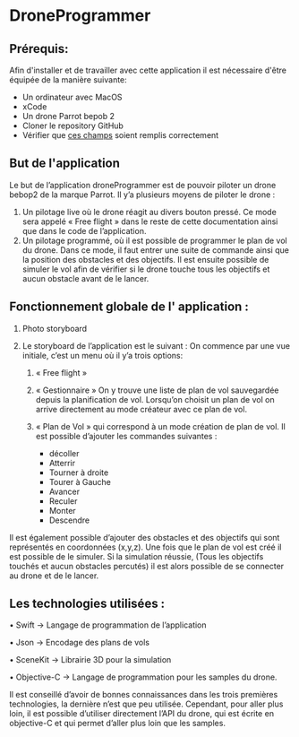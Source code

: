 # DroneProgrammer
## Prérequis:
Afin d'installer et de travailler avec cette application il est nécessaire d'être équipée de la manière suivante:

- Un ordinateur avec MacOS
- xCode
- Un drone Parrot bepob 2
- Cloner le repository GitHub
- Vérifier que  [ces champs](https://developer.parrot.com/docs/SDK3/#iosd) soient remplis correctement

## But de l'application
Le but de l’application droneProgrammer est de pouvoir piloter un drone bebop2 de la marque Parrot.
Il y’a plusieurs moyens de piloter le drone :
1.  Un pilotage live où le drone réagit au divers bouton pressé. Ce mode sera appelé « Free flight » dans le reste de cette documentation ainsi que dans le code de l’application.
2. Un pilotage programmé, où il est possible de programmer le plan de vol du drone. Dans ce mode, il faut entrer une suite de commande ainsi que la position des obstacles et des objectifs. Il est ensuite possible de simuler le vol afin de vérifier si le drone touche tous les objectifs et aucun obstacle avant de le lancer.


## Fonctionnement globale de l' application :
1. Photo storyboard

1. Le storyboard de l’application est le suivant : On commence par une vue initiale, c’est un menu où il y’a trois options:
	1. « Free flight »
	
	2. « Gestionnaire » On y trouve une liste de plan de vol sauvegardée depuis la planification de vol. Lorsqu’on choisit un plan de vol on arrive directement au mode créateur avec ce plan de vol.

	3.	« Plan de Vol » qui correspond à un mode création de plan de vol. Il est possible d’ajouter les commandes suivantes :
		-	décoller
		-	Atterrir
		-	Tourner à droite
		-	Tourer à Gauche
		-	Avancer
		-	Reculer
		-	Monter
		-	Descendre
    
Il est également possible d’ajouter des obstacles et des objectifs qui sont représentés en coordonnées (x,y,z). Une fois que le plan de vol est créé il est possible de le simuler. Si la simulation réussie, (Tous les objectifs touchés et aucun obstacles percutés) il est alors possible de se connecter au drone et de le lancer.
 

## Les technologies utilisées :
•	Swift -> Langage de programmation de l’application

•	Json -> Encodage des plans de vols

•	SceneKit -> Librairie 3D pour la simulation

•	Objective-C -> Langage de programmation pour les samples du drone.

Il est conseillé d’avoir de bonnes connaissances dans les trois premières technologies, la dernière n’est que peu utilisée. Cependant, pour aller plus loin, il est possible d’utiliser directement l’API du drone, qui est écrite en objective-C et qui permet d’aller plus loin que les samples.
